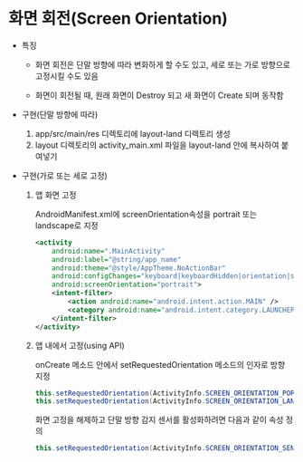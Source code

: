 # 화면 회전(Screen Orientation)

- 특징

  - 화면 회전은 단말 방향에 따라 변화하게 할 수도 있고, 세로 또는 가로 방향으로 고정시킬 수도 있음

  - 화면이 회전될 때, 원래 화면이 Destroy 되고 새 화면이 Create 되며 동작함

    

- 구현(단말 방향에 따라)

  1. app/src/main/res 디렉토리에 layout-land 디렉토리 생성
  2. layout 디렉토리의 activity_main.xml 파일을 layout-land 안에 복사하여 붙여넣기

  

- 구현(가로 또는 세로 고정)

  1. 앱 화면 고정

     AndroidManifest.xml에 screenOrientation속성을 portrait 또는 landscape로 지정

     ```xml
     <activity
         android:name=".MainActivity"
         android:label="@string/app_name"
         android:theme="@style/AppTheme.NoActionBar"
         android:configChanges="keyboard|keyboardHidden|orientation|screenSize"
         android:screenOrientation="portrait">
         <intent-filter>
             <action android:name="android.intent.action.MAIN" />
             <category android:name="android.intent.category.LAUNCHER" />
         </intent-filter>
     </activity>
     ```

  2. 앱 내에서 고정(using API)

     onCreate 메소드 안에서 setRequestedOrientation 메소드의 인자로 방향 지정

     ```java
     this.setRequestedOrientation(ActivityInfo.SCREEN_ORIENTATION_PORTRAIT);  // 세로
     this.setRequestedOrientation(ActivityInfo.SCREEN_ORIENTATION_LANDSCAPE); // 가로
     ```

     화면 고정을 해제하고 단말 방향 감지 센서를 활성화하려면 다음과 같이 속성 정의

     ```java
     this.setRequestedOrientation(ActivityInfo.SCREEN_ORIENTATION_SENSOR);  // 단말 방향
     ```

     